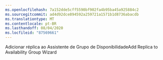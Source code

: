 ```yaml
---
ms.openlocfilehash: 7a152dde5cff5590bf902fa4b95ba45a925884c2
ms.sourcegitcommit: ad4d92dce894592a259721a1571b1d8736abacdb
ms.translationtype: MT
ms.contentlocale: pt-BR
ms.lasthandoff: 08/04/2020
ms.locfileid: "87569661"
---
```

<span data-ttu-id="a1f8b-101">Adicionar réplica ao Assistente de Grupo de Disponibilidade</span><span class="sxs-lookup"><span data-stu-id="a1f8b-101">Add Replica to Availability Group Wizard</span></span>
